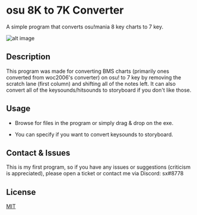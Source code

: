 # osu 8K to 7K Converter
A simple program that converts osu!mania 8 key charts to 7 key.

![alt image](https://i.imgur.com/QPe73Lw.png)

## Description
This program was made for converting BMS charts (primarily ones converted from woc2006's converter) on osu! to 7 key by removing the scratch lane (first column) and shifting all of the notes left. It can also convert all of the keysounds/hitsounds to storyboard if you don't like those.

## Usage
- Browse for files in the program or simply drag & drop on the exe.

- You can specify if you want to convert keysounds to storyboard.

## Contact & Issues
This is my first program, so if you have any issues or suggestions (criticism is appreciated), please open a ticket or contact me via Discord: sx#8778

## License
[MIT](https://choosealicense.com/licenses/mit/)
